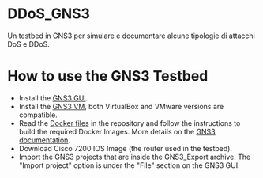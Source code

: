 # DDoS_GNS3
Un testbed in GNS3 per simulare e documentare alcune tipologie di attacchi DoS e DDoS.

# How to use the GNS3 Testbed

- Install the [GNS3 GUI](https://docs.gns3.com/docs/getting-started/installation/windows).
- Install the [GNS3 VM](https://docs.gns3.com/docs/getting-started/installation/download-gns3-vm), both VirtualBox and VMware versions are compatible.
- Read the [Docker files](https://github.com/NS-Projects-Unina/DDoS_GNS3/tree/main/docker%20files) in the repository and follow the instructions to build the required Docker Images. More details on the [GNS3 documentation](https://docs.gns3.com/docs/emulators/create-a-docker-container-for-gns3).
- Download Cisco 7200 IOS Image (the router used in the testbed).
- Import the GNS3 projects that are inside the GNS3_Export archive. The "Import project" option is under the "File" section on the GNS3 GUI.
